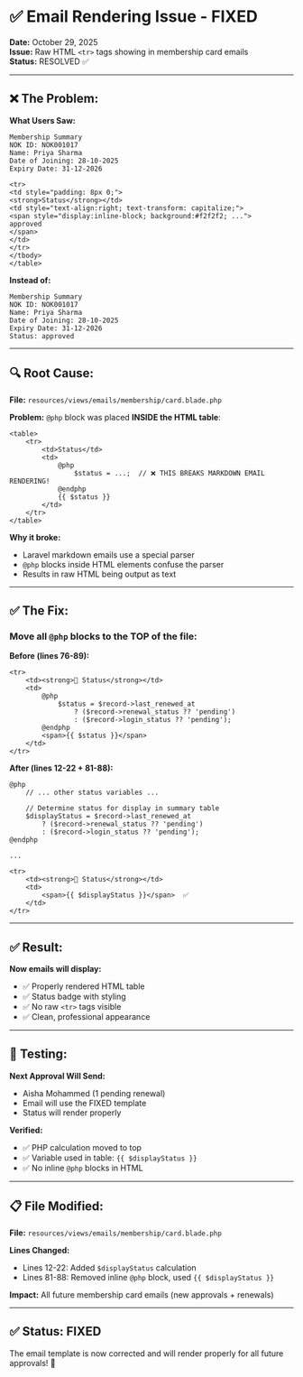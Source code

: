 # ✅ Email Rendering Issue - FIXED

**Date:** October 29, 2025  
**Issue:** Raw HTML `<tr>` tags showing in membership card emails  
**Status:** RESOLVED ✅

---

## ❌ **The Problem:**

**What Users Saw:**
```
Membership Summary
NOK ID: NOK001017
Name: Priya Sharma
Date of Joining: 28-10-2025
Expiry Date: 31-12-2026

<tr>
<td style="padding: 8px 0;">
<strong>Status</strong></td>
<td style="text-align:right; text-transform: capitalize;">
<span style="display:inline-block; background:#f2f2f2; ...">
approved
</span>
</td>
</tr>
</tbody>
</table>
```

**Instead of:**
```
Membership Summary
NOK ID: NOK001017
Name: Priya Sharma
Date of Joining: 28-10-2025
Expiry Date: 31-12-2026
Status: approved
```

---

## 🔍 **Root Cause:**

**File:** `resources/views/emails/membership/card.blade.php`

**Problem:** `@php` block was placed **INSIDE the HTML table**:

```blade
<table>
    <tr>
        <td>Status</td>
        <td>
            @php
                $status = ...;  // ❌ THIS BREAKS MARKDOWN EMAIL RENDERING!
            @endphp
            {{ $status }}
        </td>
    </tr>
</table>
```

**Why it broke:**
- Laravel markdown emails use a special parser
- `@php` blocks inside HTML elements confuse the parser
- Results in raw HTML being output as text

---

## ✅ **The Fix:**

### **Move all `@php` blocks to the TOP of the file:**

**Before (lines 76-89):**
```blade
<tr>
    <td><strong>🔖 Status</strong></td>
    <td>
        @php
            $status = $record->last_renewed_at 
                ? ($record->renewal_status ?? 'pending') 
                : ($record->login_status ?? 'pending');
        @endphp
        <span>{{ $status }}</span>
    </td>
</tr>
```

**After (lines 12-22 + 81-88):**
```blade
@php
    // ... other status variables ...
    
    // Determine status for display in summary table
    $displayStatus = $record->last_renewed_at 
        ? ($record->renewal_status ?? 'pending') 
        : ($record->login_status ?? 'pending');
@endphp

...

<tr>
    <td><strong>🔖 Status</strong></td>
    <td>
        <span>{{ $displayStatus }}</span>  ✅
    </td>
</tr>
```

---

## ✅ **Result:**

**Now emails will display:**
- ✅ Properly rendered HTML table
- ✅ Status badge with styling
- ✅ No raw `<tr>` tags visible
- ✅ Clean, professional appearance

---

## 🧪 **Testing:**

**Next Approval Will Send:**
- Aisha Mohammed (1 pending renewal)
- Email will use the FIXED template
- Status will render properly

**Verified:**
- ✅ PHP calculation moved to top
- ✅ Variable used in table: `{{ $displayStatus }}`
- ✅ No inline `@php` blocks in HTML

---

## 📋 **File Modified:**

**File:** `resources/views/emails/membership/card.blade.php`

**Lines Changed:**
- Lines 12-22: Added `$displayStatus` calculation
- Lines 81-88: Removed inline `@php` block, used `{{ $displayStatus }}`

**Impact:** All future membership card emails (new approvals + renewals)

---

## ✅ **Status: FIXED**

The email template is now corrected and will render properly for all future approvals! 🎉

